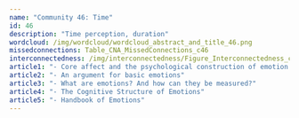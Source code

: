 ```yaml
---
name: "Community 46: Time"
id: 46
description: "Time perception, duration"
wordcloud: /img/wordcloud/wordcloud_abstract_and_title_46.png
missedconnections: Table_CNA_MissedConnections_c46
interconnectedness: /img/interconnectedness/Figure_Interconnectedness_c46.png
article1: "- Core affect and the psychological construction of emotion."
article2: "- An argument for basic emotions"
article3: "- What are emotions? And how can they be measured?"
article4: "- The Cognitive Structure of Emotions"
article5: "- Handbook of Emotions"
---
```


